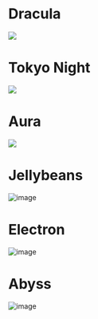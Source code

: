 # Dracula
![](https://media.discordapp.net/attachments/1153048987700559873/1172304920620310648/image.png?ex=655fd509&is=654d6009&hm=a7bdcddba85a24910202ef7d792bde72bb9fe4c50308ee9f60662b71d4237add&=&width=1175&height=671)

# Tokyo Night
![](https://media.discordapp.net/attachments/1109915326130442342/1172541060115869797/image.png?ex=6560b0f5&is=654e3bf5&hm=86293130134610a7fdda5553718da0010c04bbf226d9dd90b2740a961e3ddc8f&=&width=828&height=671)

# Aura
![](https://media.discordapp.net/attachments/1170748927927140506/1172619580397604895/image.png?ex=6560fa16&is=654e8516&hm=dcf30d418c04d6f89ad9aa14d6841d50f279eef5ac527a684e1df1097cf66ccb&=&width=944&height=671)

# Jellybeans
![image](https://github.com/Storm99999/githubpp/assets/87811650/77afe116-960f-4244-b6f1-676ecce09782)

# Electron
![image](https://github.com/Storm99999/githubpp/assets/87811650/cb50fe93-7f1a-4df0-a293-661b9517c936)


# Abyss
![image](https://github.com/Storm99999/githubpp/assets/87811650/f00e58e9-b8b6-42c8-b6f9-4245aac946dc)
